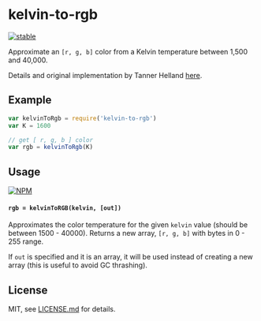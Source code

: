# kelvin-to-rgb

[![stable](http://badges.github.io/stability-badges/dist/stable.svg)](http://github.com/badges/stability-badges)

Approximate an `[r, g, b]` color from a Kelvin temperature between 1,500 and 40,000. 

Details and original implementation by Tanner Helland [here](http://www.tannerhelland.com/4435/convert-temperature-rgb-algorithm-code/#comment-24753).

## Example

```js
var kelvinToRgb = require('kelvin-to-rgb')
var K = 1600

// get [ r, g, b ] color
var rgb = kelvinToRgb(K)
```

## Usage

[![NPM](https://nodei.co/npm/kelvin-to-rgb.png)](https://www.npmjs.com/package/kelvin-to-rgb)

#### `rgb = kelvinToRGB(kelvin, [out])`

Approximates the color temperature for the given `kelvin` value (should be between 1500 - 40000). Returns a new array, `[r, g, b]` with bytes in 0 - 255 range.

If `out` is specified and it is an array, it will be used instead of creating a new array (this is useful to avoid GC thrashing).

## License

MIT, see [LICENSE.md](http://github.com/glo-js/kelvin-to-rgb/blob/master/LICENSE.md) for details.
